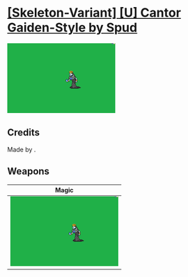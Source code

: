 # [\[Skeleton-Variant\] \[U\] Cantor Gaiden-Style by Spud](./)

<img src="./6.%20Magic/Magic_000.png" alt="[Skeleton-Variant] [U] Cantor Gaiden-Style by Spud standing" />

## Credits

Made by .

## Weapons


|Magic |
|  :---: |
| <img alt="Magic animation" src="./6.%20Magic/Magic.gif" /> |
